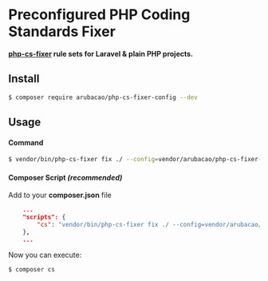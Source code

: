 # Preconfigured PHP Coding Standards Fixer
**[php-cs-fixer](https://github.com/FriendsOfPHP/PHP-CS-Fixer) rule sets for Laravel &amp; plain PHP projects.**


## Install
```bash
$ composer require arubacao/php-cs-fixer-config --dev
```

## Usage

#### Command
```bash
$ vendor/bin/php-cs-fixer fix ./ --config=vendor/arubacao/php-cs-fixer-config/laravel.php_cs -vv
```

#### Composer Script _(recommended)_
Add to your **composer.json** file

```json
    ...
    "scripts": {
        "cs": "vendor/bin/php-cs-fixer fix ./ --config=vendor/arubacao/php-cs-fixer-config/laravel.php_cs -vv"
    },
    ...
```
Now you can execute:
```bash
$ composer cs
```
